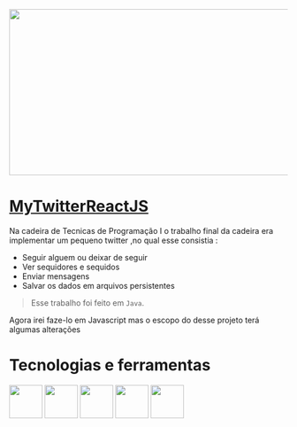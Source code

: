 <img src="https://images.pexels.com/photos/4198370/pexels-photo-4198370.jpeg?auto=compress&cs=tinysrgb&w=1260&h=750&dpr=1" height="300" width="1000"/>


# [MyTwitterReactJS](/mytwitter/)
Na cadeira de Tecnicas de Programação I o trabalho final da cadeira era implementar um pequeno twitter ,no qual esse consistia :
* Seguir alguem ou deixar de seguir
* Ver sequidores e sequidos
* Enviar mensagens
* Salvar os dados em arquivos persistentes
>Esse trabalho foi feito em `Java`.

Agora irei faze-lo em Javascript mas o escopo do desse projeto terá algumas alterações


# Tecnologias e ferramentas

<div>
    <img src="https://user-images.githubusercontent.com/74038190/212257468-1e9a91f1-b626-4baa-b15d-5c385dfa7ed2.gif" height=60 />
    <img src="https://user-images.githubusercontent.com/74038190/212257465-7ce8d493-cac5-494e-982a-5a9deb852c4b.gif" height=60 />
    <img src="https://user-images.githubusercontent.com/74038190/212257467-871d32b7-e401-42e8-a166-fcfd7baa4c6b.gif" height=60 />
    <img src="https://user-images.githubusercontent.com/74038190/238200426-29fd6286-4e7b-4d6c-818f-c4765d5e39a9.gif" height=60 />
    <img src="https://user-images.githubusercontent.com/74038190/238200428-67f477ed-6624-42da-99f0-1a7b1a16eecb.gif" height=60/>
</div>

<img>